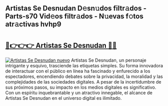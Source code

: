 ## Artistas Se Desnudan D𝚎sn𝚞dos filtr𝚊dos - Parts-s70 Vid𝚎os filtr𝚊dos - N𝚞evas f𝚘tos atr𝚊ctivas hvhp9

# <h2><a href="http://mbe0a05.tromn.icu/?c=Artistas+Se+Desnudan">🔗👉👉👉 Artistas Se Desnudan 🔗🔗</a></h2>

[![Artistas Se Desnudan nuevo](https://i.imgur.com/pEAQMta.gif)](http://mbe0a05.tromn.icu/?c=Artistas+Se+Desnudan)
Artistas Se Desnudan, un personaje intrigante y esquivo, trasciende las etiquetas simples. Su forma innovadora de interactuar con el público en línea ha fascinado y enfurecido a los espectadores, encendiendo debates sobre la privacidad, la moralidad y las complejidades de las sociedades digitales. A pesar de la incertidumbre de sus próximos pasos, su impacto en los medios digitales es significativo. Con un espíritu inquebrantable y un atractivo innegable, el alcance de Artistas Se Desnudan en el universo digital es ilimitado.
